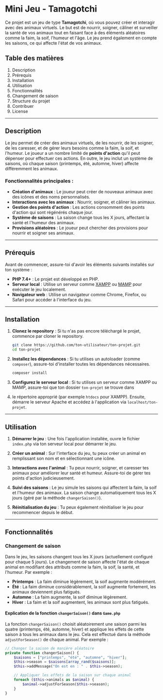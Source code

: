 # Mini Jeu - Tamagotchi

Ce projet est un jeu de type **Tamagotchi**, où vous pouvez créer et interagir avec des animaux virtuels. Le but est de nourrir, soigner, 
câliner et surveiller la santé de vos animaux tout en faisant face à des éléments aléatoires comme la faim, la soif, l'humeur et l'âge. 
Le jeu prend également en compte les saisons, ce qui affecte l'état de vos animaux.

## Table des matières

1. Description
2. Prérequis
3. Installation
4. Utilisation
5. Fonctionnalités
6. Changement de saison
7. Structure du projet
8. Contribuer
9. License

---

## Description

Le jeu permet de créer des animaux virtuels, de les nourrir, de les soigner, de les caresser, et de gérer leurs besoins comme la faim, la soif, et l'humeur.
Le joueur a un nombre limité de **points d'action** qu'il peut dépenser pour effectuer ces actions. 
En outre, le jeu inclut un système de saisons, où chaque saison (printemps, été, automne, hiver) affecte différemment les animaux.

### Fonctionnalités principales :

- **Création d'animaux** : Le joueur peut créer de nouveaux animaux avec des icônes et des noms personnalisés.
- **Interactions avec les animaux** : Nourrir, soigner, et câliner les animaux.
- **Gestion des points d'action** : Les actions consomment des points d'action qui sont régénérés chaque jour.
- **Système de saisons** : La saison change tous les X jours, affectant la santé et l'humeur des animaux.
- **Provisions aléatoires** : Le joueur peut chercher des provisions pour nourrir et soigner ses animaux.

---

## Prérequis

Avant de commencer, assure-toi d'avoir les éléments suivants installés sur ton système :

- **PHP 7.4+** : Le projet est développé en PHP.
- **Serveur local** : Utilise un serveur comme [XAMPP](https://www.apachefriends.org/fr/index.html) ou [MAMP](https://www.mamp.info/fr/) pour exécuter le jeu localement.
- **Navigateur web** : Utilise un navigateur comme Chrome, Firefox, ou Safari pour accéder à l'interface du jeu.

---

## Installation

1. **Clonez le repository** : Si tu n'as pas encore téléchargé le projet, commence par cloner le repository.

    ```bash
    git clone https://github.com/ton-utilisateur/ton-projet.git
    cd ton-projet
    ```

2. **Installez les dépendances** : Si tu utilises un autoloader (comme `composer`), assure-toi d'installer toutes les dépendances nécessaires.

    ```bash
    composer install
    ```

3. **Configurez le serveur local** : Si tu utilises un serveur comme XAMPP ou MAMP, assure-toi que ton dossier `ton-projet` se trouve dans
4. le répertoire approprié (par exemple `htdocs` pour XAMPP). Ensuite, démarre le serveur Apache et accédez à l'application via `localhost/ton-projet`.

---

## Utilisation

1. **Démarrer le jeu** : Une fois l'application installée, ouvre le fichier `index.php` via ton serveur local pour démarrer le jeu.

2. **Créer un animal** : Sur l'interface du jeu, tu peux créer un animal en remplissant son nom et en sélectionnant une icône.

3. **Interactions avec l'animal** : Tu peux nourrir, soigner, et caresser tes animaux pour améliorer leur santé et humeur. Assure-toi de gérer tes points d'action judicieusement.

4. **Suivi des saisons** : Le jeu simule les saisons qui affectent la faim, la soif et l'humeur des animaux. La saison change automatiquement tous les X jours (géré par la méthode `changerSaison()`).

5. **Réinitialisation du jeu** : Tu peux également réinitialiser le jeu pour recommencer depuis le début.

---

## Fonctionnalités

### Changement de saison

Dans le jeu, les saisons changent tous les X jours (actuellement configuré pour chaque 5 jours). Le changement de saison affecte l'état de chaque animal en modifiant des attributs comme la faim, la soif, la santé, et l'humeur. Par exemple :

- **Printemps** : La faim diminue légèrement, la soif augmente modérément.
- **Été** : La faim diminue considérablement, la soif augmente fortement, les animaux deviennent plus fatigués.
- **Automne** : La faim augmente, la soif diminue légèrement.
- **Hiver** : La faim et la soif augmentent, les animaux sont plus fatigués.

#### Explication de la fonction `changerSaison()` dans `Game.php`

La fonction `changerSaison()` choisit aléatoirement une saison parmi les quatre (printemps, été, automne, hiver) et applique les effets de cette saison à tous les animaux dans le jeu. 
Cela est effectué dans la méthode `adjustForSeason()` de chaque animal. Par exemple :

```php
// Changer la saison de manière aléatoire
private function changerSaison() {
    $saisons = ["printemps", "été", "automne", "hiver"];
    $this->season = $saisons[array_rand($saisons)];
    $this->addMessage("On est en : " . $this->season);

    // Appliquer les effets de la saison sur chaque animal
    foreach ($this->animals as $animal) {
        $animal->adjustForSeason($this->season);
    }
}
